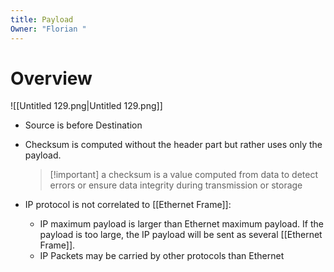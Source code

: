 ```yaml
---
title: Payload
Owner: "Florian "
---
```

# Overview
![[Untitled 129.png|Untitled 129.png]]

- Source is before Destination
- Checksum is computed without the header part but rather uses only the payload.
    
    > [!important] a checksum is a value computed from data to detect errors or ensure data integrity during transmission or storage
    
- IP protocol is not correlated to [[Ethernet Frame]]:
    - IP maximum payload is larger than Ethernet maximum payload. If the payload is too large, the IP payload will be sent as several [[Ethernet Frame]].
    - IP Packets may be carried by other protocols than Ethernet